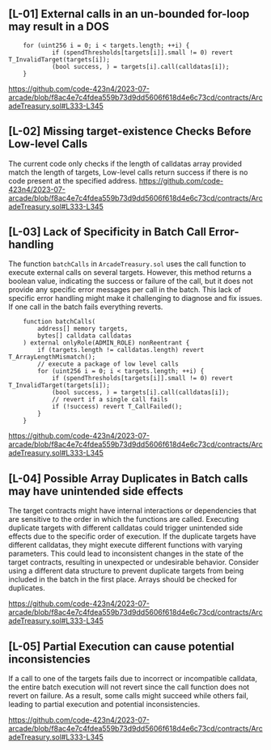 ## [L-01] External calls in an un-bounded for-loop may result in a DOS
```solidity
    for (uint256 i = 0; i < targets.length; ++i) {
            if (spendThresholds[targets[i]].small != 0) revert T_InvalidTarget(targets[i]);
            (bool success, ) = targets[i].call(calldatas[i]);
    }
```
https://github.com/code-423n4/2023-07-arcade/blob/f8ac4e7c4fdea559b73d9dd5606f618d4e6c73cd/contracts/ArcadeTreasury.sol#L333-L345


## [L-02] Missing target-existence Checks Before Low-level Calls
The current code only checks if the length of calldatas array provided match the length of targets, Low-level calls return success if there is no code present at the specified address.
https://github.com/code-423n4/2023-07-arcade/blob/f8ac4e7c4fdea559b73d9dd5606f618d4e6c73cd/contracts/ArcadeTreasury.sol#L333-L345



## [L-03] Lack of Specificity in Batch Call Error-handling
The function `batchCalls` in `ArcadeTreasury.sol` uses the call function to execute external calls on several targets. However, this method returns a boolean value, indicating the success or failure of the call, but it does not provide any specific error messages per call in the batch. This lack of specific error handling might make it challenging to diagnose and fix issues.
If one call in the batch fails everything reverts.

```solidity 
    function batchCalls(
        address[] memory targets,
        bytes[] calldata calldatas
    ) external onlyRole(ADMIN_ROLE) nonReentrant {
        if (targets.length != calldatas.length) revert T_ArrayLengthMismatch();
        // execute a package of low level calls
        for (uint256 i = 0; i < targets.length; ++i) {
            if (spendThresholds[targets[i]].small != 0) revert T_InvalidTarget(targets[i]);
            (bool success, ) = targets[i].call(calldatas[i]);
            // revert if a single call fails
            if (!success) revert T_CallFailed();
        }
    }
```
https://github.com/code-423n4/2023-07-arcade/blob/f8ac4e7c4fdea559b73d9dd5606f618d4e6c73cd/contracts/ArcadeTreasury.sol#L333-L345


## [L-04] Possible Array Duplicates in Batch calls may have unintended side effects
The target contracts might have internal interactions or dependencies that are sensitive to the order in which the functions are called. Executing duplicate targets with different calldatas could trigger unintended side effects due to the specific order of execution.
If the duplicate targets have different calldatas, they might execute different functions with varying parameters. This could lead to inconsistent changes in the state of the target contracts, resulting in unexpected or undesirable behavior.
Consider using a different data structure to prevent duplicate targets from being included in the batch in the first place.
Arrays should be checked for duplicates.

https://github.com/code-423n4/2023-07-arcade/blob/f8ac4e7c4fdea559b73d9dd5606f618d4e6c73cd/contracts/ArcadeTreasury.sol#L333-L345


## [L-05] Partial Execution can cause potential inconsistencies
If a call to one of the targets fails due to incorrect or incompatible calldata, the entire batch execution will not revert since the call function does not revert on failure. As a result, some calls might succeed while others fail, leading to partial execution and potential inconsistencies.

https://github.com/code-423n4/2023-07-arcade/blob/f8ac4e7c4fdea559b73d9dd5606f618d4e6c73cd/contracts/ArcadeTreasury.sol#L333-L345
